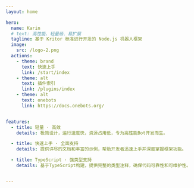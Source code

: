 ```yaml
---
layout: home

hero:
  name: Karin
  # text: 高性能、轻量级、易扩展
  tagline: 基于 Kritor 标准进行开发的 Node.js 机器人框架
  image:
    src: /logo-2.png
  actions:
    - theme: brand
      text: 快速上手
      link: /start/index
    - theme: alt
      text: 插件索引
      link: /plugins/index
    - theme: alt
      text: onebots
      link: https://docs.onebots.org/


features:
  - title: 轻量 · 高效
    details: 极简设计，运行速度快，资源占用低，专为高性能Bot开发而生。

  - title: 快速上手 · 全面支持
    details: 提供详尽的文档和丰富的示例，帮助开发者迅速上手并深度掌握框架功能。

  - title: TypeScript · 强类型支持
    details: 基于TypeScript构建，提供完整的类型注释，确保代码可靠性和可维护性。


---
```


<HomeUnderline />
<confetti />
